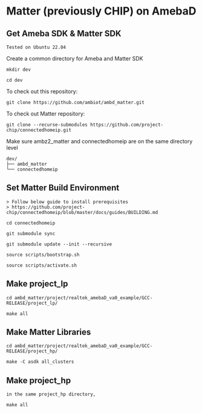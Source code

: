 # Matter (previously CHIP) on AmebaD

## Get Ameba SDK & Matter SDK

    Tested on Ubuntu 22.04
    
Create a common directory for Ameba and Matter SDK

    mkdir dev
    
    cd dev

To check out this repository:

    git clone https://github.com/ambiot/ambd_matter.git

To check out Matter repository:

    git clone --recurse-submodules https://github.com/project-chip/connectedhomeip.git
    
Make sure ambz2_matter and connectedhomeip are on the same directory level

    dev/
	├── ambd_matter
	└── connectedhomeip

## Set Matter Build Environment 

    > Follow below guide to install prerequisites
    > https://github.com/project-chip/connectedhomeip/blob/master/docs/guides/BUILDING.md

    cd connectedhomeip
    
    git submodule sync

    git submodule update --init --recursive
    
    source scripts/bootstrap.sh

    source scripts/activate.sh

## Make project_lp

    cd ambd_matter/project/realtek_amebaD_va0_example/GCC-RELEASE/project_lp/
    
    make all

## Make Matter Libraries

    cd ambd_matter/project/realtek_amebaD_va0_example/GCC-RELEASE/project_hp/
    
    make -C asdk all_clusters
    
## Make project_hp

    in the same project_hp directory,
    
    make all

